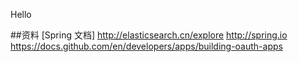 Hello

##资料
[Spring 文档]
http://elasticsearch.cn/explore
http://spring.io
https://docs.github.com/en/developers/apps/building-oauth-apps